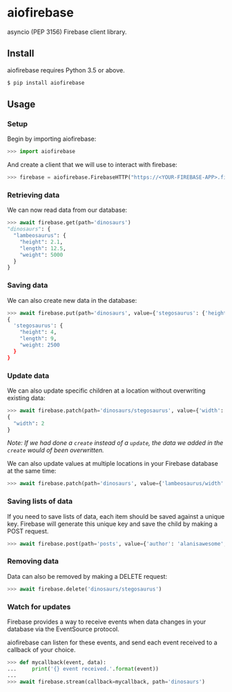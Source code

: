 # aiofirebase

asyncio (PEP 3156) Firebase client library.

## Install

aiofirebase requires Python 3.5 or above.

```bash
$ pip install aiofirebase
```

## Usage

### Setup

Begin by importing aiofirebase:

```python
>>> import aiofirebase
```

And create a client that we will use to interact with firebase:

```python
>>> firebase = aiofirebase.FirebaseHTTP("https://<YOUR-FIREBASE-APP>.firebaseio.com/")
```

### Retrieving data

We can now read data from our database:

```python
>>> await firebase.get(path='dinosaurs')
"dinosaurs": {
  "lambeosaurus": {
    "height": 2.1,
    "length": 12.5,
    "weight": 5000
  }
}
```

### Saving data

We can also create new data in the database:

```python
>>> await firebase.put(path='dinosaurs', value={'stegosaurus': {'height': 4, 'length': 9, 'weight': 2500}})
{
  'stegosaurus': {
    "height": 4,
    "length": 9,
    "weight: 2500
  }
}
```

### Update data

We can also update specific children at a location without overwriting existing data:

```python
>>> await firebase.patch(path='dinosaurs/stegosaurus', value={'width': 2})
{
  "width": 2
}
```

*Note: If we had done a `create` instead of a `update`, the data we added in the `create` would of been overwritten.*

We can also update values at multiple locations in your Firebase database at the same time:

```python
>>> await firebase.patch(path='dinosaurs', value={'lambeosaurus/width': 1, 'stegosaurus/width': 2})
```

### Saving lists of data

If you need to save lists of data, each item should be saved against a unique key. Firebase will generate this unique
key and save the child by making a POST request.

```python
>>> await firebase.post(path='posts', value={'author': 'alanisawesome', 'title': 'The Turing Machine'})
```

### Removing data

Data can also be removed by making a DELETE request:

```python
>>> await firebase.delete('dinosaurs/stegosaurus')
```

### Watch for updates

Firebase provides a way to receive events when data changes in your database via the EventSource protocol.

aiofirebase can listen for these events, and send each event received to a callback of your choice.

```python
>>> def mycallback(event, data):
...     print('{} event received.'.format(event))
...
>>> await firebase.stream(callback=mycallback, path='dinosaurs')
```
